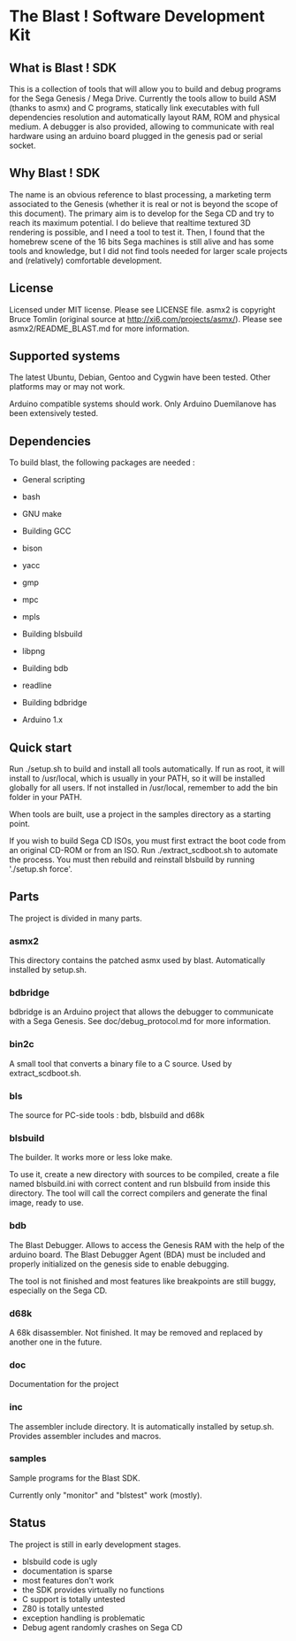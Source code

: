The Blast ! Software Development Kit
====================================


What is Blast ! SDK
-------------------

This is a collection of tools that will allow you to build and debug programs for the Sega Genesis / Mega Drive.
Currently the tools allow to build ASM (thanks to asmx) and C programs, statically link executables with full dependencies resolution and automatically layout RAM, ROM and physical medium. A debugger is also provided, allowing to communicate with real hardware using an arduino board plugged in the genesis pad or serial socket.


Why Blast ! SDK
---------------

The name is an obvious reference to blast processing, a marketing term associated to the Genesis (whether it is real or not is beyond the scope of this document).
The primary aim is to develop for the Sega CD and try to reach its maximum potential. I do believe that realtime textured 3D rendering is possible, and I need a tool to test it.
Then, I found that the homebrew scene of the 16 bits Sega machines is still alive and has some tools and knowledge, but I did not find tools needed for larger scale projects and (relatively) comfortable development.


License
-------

Licensed under MIT license. Please see LICENSE file.
asmx2 is copyright Bruce Tomlin (original source at http://xi6.com/projects/asmx/). Please see asmx2/README_BLAST.md for more information.


Supported systems
-----------------

The latest Ubuntu, Debian, Gentoo and Cygwin have been tested. Other platforms may or may not work.

Arduino compatible systems should work. Only Arduino Duemilanove has been extensively tested.


Dependencies
------------

To build blast, the following packages are needed :

* General scripting
 * bash
 * GNU make
 
* Building GCC
 * bison
 * yacc
 * gmp
 * mpc
 * mpls
 
* Building blsbuild
 * libpng
 
* Building bdb
 * readline

* Building bdbridge
 * Arduino 1.x


Quick start
-----------

Run ./setup.sh to build and install all tools automatically. If run as root, it will install to /usr/local, which is usually in your PATH, so it will be installed globally for all users. If not installed in /usr/local, remember to add the bin folder in your PATH.

When tools are built, use a project in the samples directory as a starting point.

If you wish to build Sega CD ISOs, you must first extract the boot code from an original CD-ROM or from an ISO. Run ./extract_scdboot.sh to automate the process. You must then rebuild and reinstall blsbuild by running './setup.sh force'.


Parts
-----

The project is divided in many parts.

### asmx2 ###

This directory contains the patched asmx used by blast. Automatically installed by setup.sh.


### bdbridge ###

bdbridge is an Arduino project that allows the debugger to communicate with a Sega Genesis. See doc/debug_protocol.md for more information.


### bin2c ###

A small tool that converts a binary file to a C source. Used by extract_scdboot.sh.


### bls ###

The source for PC-side tools : bdb, blsbuild and d68k


### blsbuild ###

The builder. It works more or less loke make.

To use it, create a new directory with sources to be compiled, create a file named blsbuild.ini with correct content and run blsbuild from inside this directory. The tool will call the correct compilers and generate the final image, ready to use.


### bdb ###

The Blast Debugger. Allows to access the Genesis RAM with the help of the arduino board. The Blast Debugger Agent (BDA) must be included and properly initialized on the genesis side to enable debugging.

The tool is not finished and most features like breakpoints are still buggy, especially on the Sega CD.


### d68k ###

A 68k disassembler. Not finished. It may be removed and replaced by another one in the future.


### doc ###

Documentation for the project


### inc ###

The assembler include directory. It is automatically installed by setup.sh. Provides assembler includes and macros.


### samples ###

Sample programs for the Blast SDK.

Currently only "monitor" and "blstest" work (mostly).


Status
------

The project is still in early development stages.

* blsbuild code is ugly
* documentation is sparse
* most features don't work
* the SDK provides virtually no functions
* C support is totally untested
* Z80 is totally untested
* exception handling is problematic
* Debug agent randomly crashes on Sega CD

